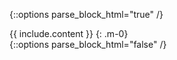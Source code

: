 {::options parse_block_html="true" /}
<div class="alert alert-warning" role="alert">
{{ include.content }}
{: .m-0}
</div>
{::options parse_block_html="false" /}
